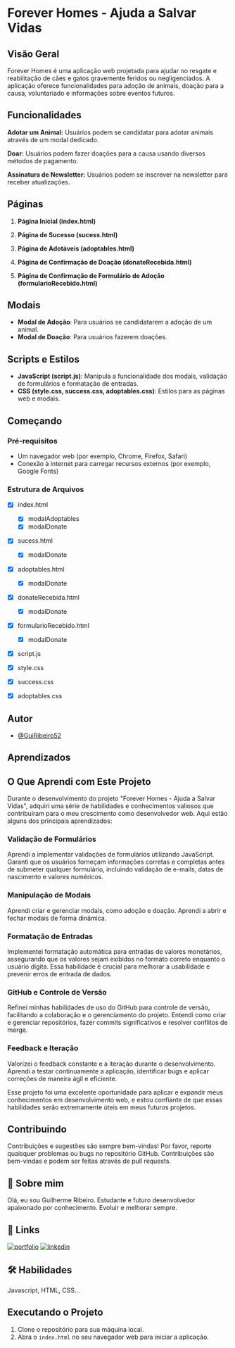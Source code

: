 # Forever Homes - Ajuda a Salvar Vidas

## Visão Geral

Forever Homes é uma aplicação web projetada para ajudar no resgate e reabilitação de cães e gatos gravemente feridos ou negligenciados. A aplicação oferece funcionalidades para adoção de animais, doação para a causa, voluntariado e informações sobre eventos futuros.


## Funcionalidades

**Adotar um Animal:** Usuários podem se candidatar para adotar animais através de um modal dedicado.

**Doar:** Usuários podem fazer doações para a causa usando diversos métodos de pagamento.

**Assinatura de Newsletter:** Usuários podem se inscrever na newsletter para receber atualizações.
## Páginas

1. **Página Inicial (index.html)**

2. **Página de Sucesso (sucess.html)**

3. **Página de Adotáveis (adoptables.html)**

4. **Página de Confirmação de Doação (donateRecebida.html)**

5. **Página de Confirmação de Formulário de Adoção (formularioRecebido.html)**
## Modais

- **Modal de Adoção**: Para usuários se candidatarem a adoção de um animal.
- **Modal de Doação**: Para usuários fazerem doações.
## Scripts e Estilos

- **JavaScript (script.js)**: Manipula a funcionalidade dos modais, validação de formulários e formatação de entradas.
- **CSS (style.css, success.css, adoptables.css)**: Estilos para as páginas web e modais.
## Começando

### Pré-requisitos


- Um navegador web (por exemplo, Chrome, Firefox, Safari)
- Conexão à internet para carregar recursos externos (por exemplo, Google Fonts)

### Estrutura de Arquivos

- [x] index.html
  - [x] modalAdoptables
  - [x] modalDonate 
- [x] sucess.html
  - [x] modalDonate 
- [x] adoptables.html
  - [x] modalDonate 
- [x] donateRecebida.html
  - [x] modalDonate 
- [x] formularioRecebido.html
  - [x] modalDonate 
- [x] script.js
- [x] style.css
- [x] success.css
- [x] adoptables.css


## Autor

- [@GuiRibeiro52](https://www.https://github.com/GuiRibeiro52)


## Aprendizados

## O Que Aprendi com Este Projeto

Durante o desenvolvimento do projeto "Forever Homes - Ajuda a Salvar Vidas", adquiri uma série de habilidades e conhecimentos valiosos que contribuíram  para o meu crescimento como desenvolvedor web. Aqui estão alguns dos principais aprendizados:

### Validação de Formulários
Aprendi a implementar validações de formulários utilizando JavaScript. Garanti que os usuários forneçam informações corretas e completas antes de submeter qualquer formulário, incluindo validação de e-mails, datas de nascimento e valores numéricos.

### Manipulação de Modais
Aprendi criar e gerenciar modais, como adoção e doação. Aprendi a abrir e fechar modais de forma dinâmica.

### Formatação de Entradas
Implementei formatação automática para entradas de valores monetários, assegurando que os valores sejam exibidos no formato correto enquanto o usuário digita. Essa habilidade é crucial para melhorar a usabilidade e prevenir erros de entrada de dados.

### GitHub e Controle de Versão
Refinei minhas habilidades de uso do GitHub para controle de versão, facilitando a colaboração e o gerenciamento do projeto. Entendi como criar e gerenciar repositórios, fazer commits significativos e resolver conflitos de merge.

### Feedback e Iteração
Valorizei o feedback constante e a iteração durante o desenvolvimento. Aprendi a testar continuamente a aplicação, identificar bugs e aplicar correções de maneira ágil e eficiente.

Esse projeto foi uma excelente oportunidade para aplicar e expandir meus conhecimentos em desenvolvimento web, e estou confiante de que essas habilidades serão extremamente úteis em meus futuros projetos.

## Contribuindo

Contribuições e sugestões são sempre bem-vindas!
Por favor, reporte quaisquer problemas ou bugs no repositório GitHub. Contribuições são bem-vindas e podem ser feitas através de pull requests.



## 🚀 Sobre mim
Olá, eu sou Guilherme Ribeiro. Estudante e futuro desenvolvedor apaixonado por conhecimento. Evoluir e melhorar sempre.

## 🔗 Links
[![portfolio](https://img.shields.io/badge/my_portfolio-000?style=for-the-badge&logo=ko-fi&logoColor=white)](https://guiribeiro52.github.io/#)
[![linkedin](https://img.shields.io/badge/linkedin-0A66C2?style=for-the-badge&logo=linkedin&logoColor=white)](https://www.linkedin.com/in/guilherme-ribeiro52/)


## 🛠 Habilidades
Javascript, HTML, CSS...

## Executando o Projeto

1. Clone o repositório para sua máquina local.
2. Abra o `index.html` no seu navegador web para iniciar a aplicação.
